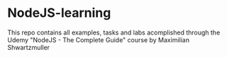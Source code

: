# NodeJS-learning
This repo contains all examples, tasks and labs acomplished through the Udemy "NodeJS - The Complete Guide" course by Maximilian Shwartzmuller

